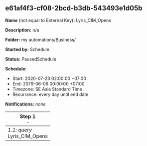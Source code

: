 ## e61af4f3-cf08-2bcd-b3db-543493e1d05b

**Name** (not equal to External Key)**:** Lyris_CIM_Opens

**Description:** n/a

**Folder:** my automations/Business/

**Started by:** Schedule

**Status:** PausedSchedule

**Schedule:**

* Start: 2020-07-23 02:00:00 +07:00
* End: 2079-06-06 00:00:00 +07:00
* Timezone: SE Asia Standard Time
* Recurrance: every day until end date

**Notifications:** _none_


| Step 1<br>_<small>-</small>_ |
| --- |
| _1.1: query_<br>Lyris_CIM_Opens |
